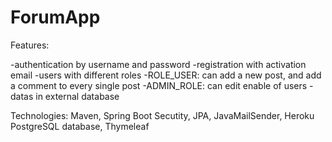 # ForumApp

Features:

-authentication by username and password
-registration with activation email
-users with different roles
  -ROLE_USER: can add a new post, and add a comment to every single post
  -ADMIN_ROLE: can edit enable of users
-datas in external database

Technologies: Maven, Spring Boot Secutity, JPA, JavaMailSender, Heroku PostgreSQL database, Thymeleaf

